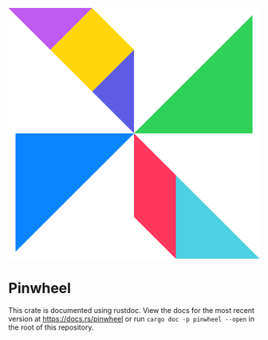 <p align="center">
	<img src="pinwheel.svg" title="Pinwheel">
</p>

# Pinwheel

This crate is documented using rustdoc. View the docs for the most recent version at https://docs.rs/pinwheel or run `cargo doc -p pinwheel --open` in the root of this repository.
